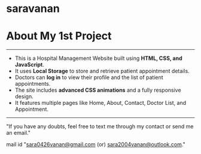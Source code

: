# saravanan
# About My 1st Project

---

- This is a Hospital Management Website built using **HTML, CSS, and JavaScript**.  
- It uses **Local Storage** to store and retrieve patient appointment details.  
- Doctors can **log in** to view their profile and the list of patient appointments.  
- The site includes **advanced CSS animations** and a fully responsive design.  
- It features multiple pages like Home, About, Contact, Doctor List, and Appointment.

---

"If you have any doubts, feel free to text me through my contact or send me an email."

mail id "sara0426vanan@gmail.com (or) sara2004vanan@outlook.com."


